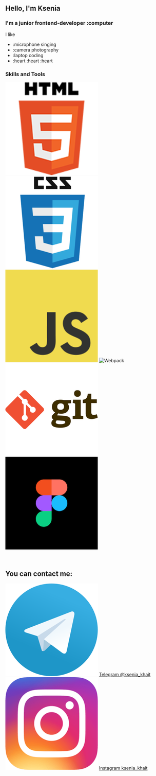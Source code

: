 ## Hello, I'm Ksenia

### I'm a junior frontend-developer :computer

I like
- :microphone singing
- :camera photography
- :laptop coding
- :heart :heart :heart

### Skills and Tools

![HTML5](https://raw.githubusercontent.com/github/explore/80688e429a7d4ef2fca1e82350fe8e3517d3494d/topics/html/html.png) 
![CSS3](https://raw.githubusercontent.com/github/explore/80688e429a7d4ef2fca1e82350fe8e3517d3494d/topics/css/css.png)
![JavaScript](https://raw.githubusercontent.com/github/explore/80688e429a7d4ef2fca1e82350fe8e3517d3494d/topics/javascript/javascript.png) 
![Webpack](https://raw.githubusercontent.com/github/explore/80688e429a7d4ef2fca1e82350fe8e3517d3494d/topics/webpack/webpack.png") 
![Git](https://raw.githubusercontent.com/github/explore/80688e429a7d4ef2fca1e82350fe8e3517d3494d/topics/git/git.png) 
![Figma](https://raw.githubusercontent.com/github/explore/05d0f0dfceafd861bdf2b53559399dae7b2e2d8b/topics/figma/figma.png) 


<br/>

## You can contact me:
![Telegram](https://raw.githubusercontent.com/github/explore/80688e429a7d4ef2fca1e82350fe8e3517d3494d/topics/telegram/telegram.png) [Telegram @ksenia_khait](https://t.me/ksenia_khait)  
![Instagram](https://raw.githubusercontent.com/github/explore/06c46459e7947c8a25f72798af696d66e202ac39/topics/instagram/instagram.png) [Instagram ksenia_khait](https://www.instagram.com/ksenia_khait)
